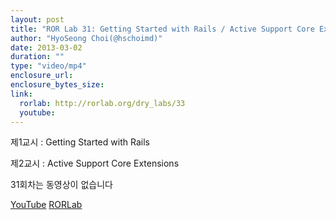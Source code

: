 ```yaml
---
layout: post
title: "ROR Lab 31: Getting Started with Rails / Active Support Core Extensions"
author: "HyoSeong Choi(@hschoimd)"
date: 2013-03-02
duration: ""
type: "video/mp4"
enclosure_url: 
enclosure_bytes_size: 
link:
  rorlab: http://rorlab.org/dry_labs/33
  youtube: 
---
```


<p>제1교시 : Getting Started with Rails</p>
<p>제2교시 : Active Support Core Extensions</p>

<p>31회차는 동영상이 없습니다</p>

<div class="btn-group">
  <a class="btn btn-default btn-xs" href="{{ page.link.youtube }}">YouTube</a>
  <a class="btn btn-default btn-xs" href="{{ page.link.rorlab }}">RORLab</a>
</div>